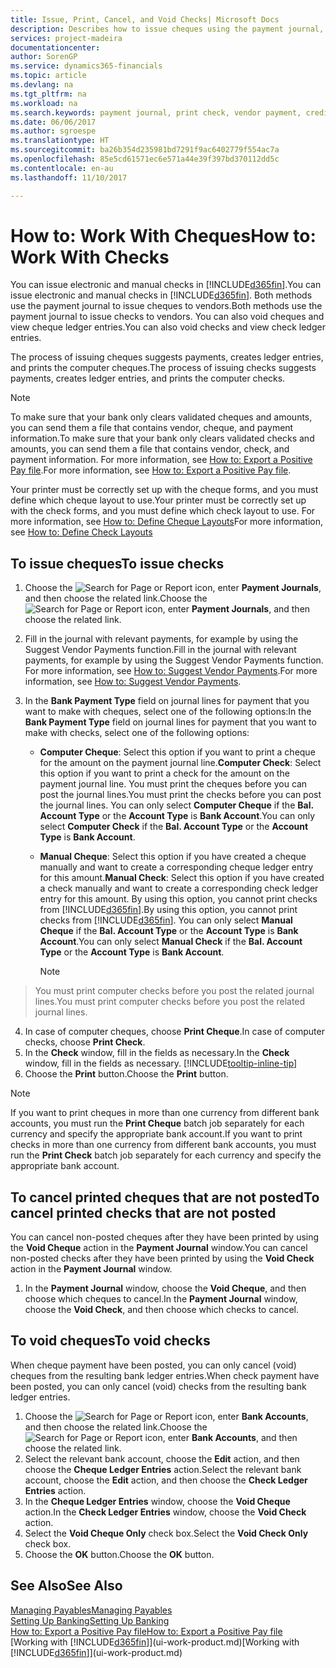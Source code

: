```yaml
---
title: Issue, Print, Cancel, and Void Checks| Microsoft Docs
description: Describes how to issue cheques using the payment journal, print cheques, and void or view cheque ledger entries in Dynamics 365.
services: project-madeira
documentationcenter: 
author: SorenGP
ms.service: dynamics365-financials
ms.topic: article
ms.devlang: na
ms.tgt_pltfrm: na
ms.workload: na
ms.search.keywords: payment journal, print check, vendor payment, creditor, debt, balance due, AP
ms.date: 06/06/2017
ms.author: sgroespe
ms.translationtype: HT
ms.sourcegitcommit: ba26b354d235981bd7291f9ac6402779f554ac7a
ms.openlocfilehash: 85e5cd61571ec6e571a44e39f397bd370112dd5c
ms.contentlocale: en-au
ms.lasthandoff: 11/10/2017

---
```

# <a name="how-to-work-with-checks"></a><span data-ttu-id="8fb09-103">How to: Work With Cheques</span><span class="sxs-lookup"><span data-stu-id="8fb09-103">How to: Work With Checks</span></span>
<span data-ttu-id="8fb09-104">You can issue electronic and manual checks in [!INCLUDE[d365fin](includes/d365fin_md.md)].</span><span class="sxs-lookup"><span data-stu-id="8fb09-104">You can issue electronic and manual checks in [!INCLUDE[d365fin](includes/d365fin_md.md)].</span></span> <span data-ttu-id="8fb09-105">Both methods use the payment journal to issue cheques to vendors.</span><span class="sxs-lookup"><span data-stu-id="8fb09-105">Both methods use the payment journal to issue checks to vendors.</span></span> <span data-ttu-id="8fb09-106">You can also void cheques and view cheque ledger entries.</span><span class="sxs-lookup"><span data-stu-id="8fb09-106">You can also void checks and view check ledger entries.</span></span>

<span data-ttu-id="8fb09-107">The process of issuing cheques suggests payments, creates ledger entries, and prints the computer cheques.</span><span class="sxs-lookup"><span data-stu-id="8fb09-107">The process of issuing checks suggests payments, creates ledger entries, and prints the computer checks.</span></span>

> [!NOTE]  
>   <span data-ttu-id="8fb09-108">To make sure that your bank only clears validated cheques and amounts, you can send them a file that contains vendor, cheque, and payment information.</span><span class="sxs-lookup"><span data-stu-id="8fb09-108">To make sure that your bank only clears validated checks and amounts, you can send them a file that contains vendor, check, and payment information.</span></span> <span data-ttu-id="8fb09-109">For more information, see [How to: Export a Positive Pay file](finance-how-positive-pay.md).</span><span class="sxs-lookup"><span data-stu-id="8fb09-109">For more information, see [How to: Export a Positive Pay file](finance-how-positive-pay.md).</span></span>

<span data-ttu-id="8fb09-110">Your printer must be correctly set up with the cheque forms, and you must define which cheque layout to use.</span><span class="sxs-lookup"><span data-stu-id="8fb09-110">Your printer must be correctly set up with the check forms, and you must define which check layout to use.</span></span> <span data-ttu-id="8fb09-111">For more information, see [How to: Define Cheque Layouts](finance-how-define-check-layouts.md)</span><span class="sxs-lookup"><span data-stu-id="8fb09-111">For more information, see [How to: Define Check Layouts](finance-how-define-check-layouts.md)</span></span>

## <a name="to-issue-checks"></a><span data-ttu-id="8fb09-112">To issue cheques</span><span class="sxs-lookup"><span data-stu-id="8fb09-112">To issue checks</span></span>
1. <span data-ttu-id="8fb09-113">Choose the ![Search for Page or Report](media/ui-search/search_small.png "Search for Page or Report icon") icon, enter **Payment Journals**, and then choose the related link.</span><span class="sxs-lookup"><span data-stu-id="8fb09-113">Choose the ![Search for Page or Report](media/ui-search/search_small.png "Search for Page or Report icon") icon, enter **Payment Journals**, and then choose the related link.</span></span>
2. <span data-ttu-id="8fb09-114">Fill in the journal with relevant payments, for example by using the Suggest Vendor Payments function.</span><span class="sxs-lookup"><span data-stu-id="8fb09-114">Fill in the journal with relevant payments, for example by using the Suggest Vendor Payments function.</span></span> <span data-ttu-id="8fb09-115">For more information, see [How to: Suggest Vendor Payments](payables-how-suggest-vendor-payments.md).</span><span class="sxs-lookup"><span data-stu-id="8fb09-115">For more information, see [How to: Suggest Vendor Payments](payables-how-suggest-vendor-payments.md).</span></span>
3. <span data-ttu-id="8fb09-116">In the **Bank Payment Type** field on journal lines for payment that you want to make with cheques, select one of the following options:</span><span class="sxs-lookup"><span data-stu-id="8fb09-116">In the **Bank Payment Type** field on journal lines for payment that you want to make with checks, select one of the following options:</span></span>

   * <span data-ttu-id="8fb09-117">**Computer Cheque**: Select this option if you want to print a cheque for the amount on the payment journal line.</span><span class="sxs-lookup"><span data-stu-id="8fb09-117">**Computer Check**: Select this option if you want to print a check for the amount on the payment journal line.</span></span> <span data-ttu-id="8fb09-118">You must print the cheques before you can post the journal lines.</span><span class="sxs-lookup"><span data-stu-id="8fb09-118">You must print the checks before you can post the journal lines.</span></span> <span data-ttu-id="8fb09-119">You can only select **Computer Cheque** if the **Bal. Account Type** or the **Account Type** is **Bank Account**.</span><span class="sxs-lookup"><span data-stu-id="8fb09-119">You can only select **Computer Check** if the **Bal. Account Type** or the **Account Type** is **Bank Account**.</span></span>
   * <span data-ttu-id="8fb09-120">**Manual Cheque**: Select this option if you have created a cheque manually and want to create a corresponding cheque ledger entry for this amount.</span><span class="sxs-lookup"><span data-stu-id="8fb09-120">**Manual Check**: Select this option if you have created a check manually and want to create a corresponding check ledger entry for this amount.</span></span> <span data-ttu-id="8fb09-121">By using this option, you cannot print checks from [!INCLUDE[d365fin](includes/d365fin_md.md)].</span><span class="sxs-lookup"><span data-stu-id="8fb09-121">By using this option, you cannot print checks from [!INCLUDE[d365fin](includes/d365fin_md.md)].</span></span> <span data-ttu-id="8fb09-122">You can only select **Manual Cheque** if the **Bal. Account Type** or the **Account Type** is **Bank Account**.</span><span class="sxs-lookup"><span data-stu-id="8fb09-122">You can only select **Manual Check** if the **Bal. Account Type** or the **Account Type** is **Bank Account**.</span></span>

     > [!NOTE]  
>   <span data-ttu-id="8fb09-123">You must print computer checks before you post the related journal lines.</span><span class="sxs-lookup"><span data-stu-id="8fb09-123">You must print computer checks before you post the related journal lines.</span></span>
4. <span data-ttu-id="8fb09-124">In case of computer cheques, choose **Print Cheque**.</span><span class="sxs-lookup"><span data-stu-id="8fb09-124">In case of computer checks, choose **Print Check**.</span></span>
5. <span data-ttu-id="8fb09-125">In the **Check** window, fill in the fields as necessary.</span><span class="sxs-lookup"><span data-stu-id="8fb09-125">In the **Check** window, fill in the fields as necessary.</span></span> [!INCLUDE[tooltip-inline-tip](includes/tooltip-inline-tip_md.md)]
6. <span data-ttu-id="8fb09-126">Choose the **Print** button.</span><span class="sxs-lookup"><span data-stu-id="8fb09-126">Choose the **Print** button.</span></span>

> [!NOTE]  
>   <span data-ttu-id="8fb09-127">If you want to print cheques in more than one currency from different bank accounts, you must run the **Print Cheque** batch job separately for each currency and specify the appropriate bank account.</span><span class="sxs-lookup"><span data-stu-id="8fb09-127">If you want to print checks in more than one currency from different bank accounts, you must run the **Print Check** batch job separately for each currency and specify the appropriate bank account.</span></span>

## <a name="to-cancel-printed-checks-that-are-not-posted"></a><span data-ttu-id="8fb09-128">To cancel printed cheques that are not posted</span><span class="sxs-lookup"><span data-stu-id="8fb09-128">To cancel printed checks that are not posted</span></span>
<span data-ttu-id="8fb09-129">You can cancel non-posted cheques after they have been printed by using the **Void Cheque** action in the **Payment Journal** window.</span><span class="sxs-lookup"><span data-stu-id="8fb09-129">You can cancel non-posted checks after they have been printed by using the **Void Check** action in the **Payment Journal** window.</span></span>

1. <span data-ttu-id="8fb09-130">In the **Payment Journal** window, choose the **Void Cheque**, and then choose which cheques to cancel.</span><span class="sxs-lookup"><span data-stu-id="8fb09-130">In the **Payment Journal** window, choose the **Void Check**, and then choose which checks to cancel.</span></span>

## <a name="to-void-checks"></a><span data-ttu-id="8fb09-131">To void cheques</span><span class="sxs-lookup"><span data-stu-id="8fb09-131">To void checks</span></span>
<span data-ttu-id="8fb09-132">When cheque payment have been posted, you can only cancel (void) cheques from the resulting bank ledger entries.</span><span class="sxs-lookup"><span data-stu-id="8fb09-132">When check payment have been posted, you can only cancel (void) checks from the resulting bank ledger entries.</span></span>

1. <span data-ttu-id="8fb09-133">Choose the ![Search for Page or Report](media/ui-search/search_small.png "Search for Page or Report icon") icon, enter **Bank Accounts**, and then choose the related link.</span><span class="sxs-lookup"><span data-stu-id="8fb09-133">Choose the ![Search for Page or Report](media/ui-search/search_small.png "Search for Page or Report icon") icon, enter **Bank Accounts**, and then choose the related link.</span></span>
2. <span data-ttu-id="8fb09-134">Select the relevant bank account, choose the **Edit** action, and then choose the **Cheque Ledger Entries** action.</span><span class="sxs-lookup"><span data-stu-id="8fb09-134">Select the relevant bank account, choose the **Edit** action, and then choose the **Check Ledger Entries** action.</span></span>
3. <span data-ttu-id="8fb09-135">In the **Cheque Ledger Entries** window, choose the **Void Cheque** action.</span><span class="sxs-lookup"><span data-stu-id="8fb09-135">In the **Check Ledger Entries** window, choose the **Void Check** action.</span></span>
4. <span data-ttu-id="8fb09-136">Select the **Void Cheque Only** check box.</span><span class="sxs-lookup"><span data-stu-id="8fb09-136">Select the **Void Check Only** check box.</span></span>
5. <span data-ttu-id="8fb09-137">Choose the **OK** button.</span><span class="sxs-lookup"><span data-stu-id="8fb09-137">Choose the **OK** button.</span></span>

## <a name="see-also"></a><span data-ttu-id="8fb09-138">See Also</span><span class="sxs-lookup"><span data-stu-id="8fb09-138">See Also</span></span>
[<span data-ttu-id="8fb09-139">Managing Payables</span><span class="sxs-lookup"><span data-stu-id="8fb09-139">Managing Payables</span></span>](payables-manage-payables.md)  
[<span data-ttu-id="8fb09-140">Setting Up Banking</span><span class="sxs-lookup"><span data-stu-id="8fb09-140">Setting Up Banking</span></span>](bank-setup-banking.md)  
[<span data-ttu-id="8fb09-141">How to: Export a Positive Pay file</span><span class="sxs-lookup"><span data-stu-id="8fb09-141">How to: Export a Positive Pay file</span></span>](finance-how-positive-pay.md)  
<span data-ttu-id="8fb09-142">[Working with [!INCLUDE[d365fin](includes/d365fin_md.md)]](ui-work-product.md)</span><span class="sxs-lookup"><span data-stu-id="8fb09-142">[Working with [!INCLUDE[d365fin](includes/d365fin_md.md)]](ui-work-product.md)</span></span>  

